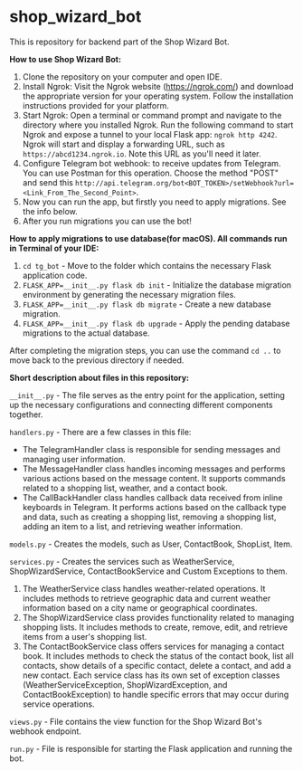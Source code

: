 # shop_wizard_bot
This is repository for backend part of the Shop Wizard Bot.

**How to use Shop Wizard Bot:**

1. Clone the repository on your computer and open IDE.
2. Install Ngrok: Visit the Ngrok website (https://ngrok.com/) and download the appropriate version for your operating 
system. Follow the installation instructions provided for your platform.
3. Start Ngrok: Open a terminal or command prompt and navigate to the directory where you installed Ngrok. 
Run the following command to start Ngrok and expose a tunnel to your local Flask app: ```ngrok http 4242```. 
Ngrok will start and display a forwarding URL, such as ```https://abcd1234.ngrok.io```. Note this URL as you'll need it later.
4. Configure Telegram bot webhook: to receive updates from Telegram. You can use Postman for this operation. Choose the 
method "POST" and send this ```http://api.telegram.org/bot<BOT_TOKEN>/setWebhook?url=<Link_From_The_Second_Point>```.
5. Now you can run the app, but firstly you need to apply migrations. See the info below. 
6. After you run migrations you can use the bot!


**How to apply migrations to use database(for macOS). All commands run in Terminal of your IDE:**

1. ```cd tg_bot``` - Move to the folder which contains the necessary Flask application code.
2. ```FLASK_APP=__init__.py flask db init``` - Initialize the database migration environment by generating the 
necessary migration files.
3. ```FLASK_APP=__init__.py flask db migrate``` - Create a new database migration.
4. ```FLASK_APP=__init__.py flask db upgrade``` - Apply the pending database migrations to the actual database.

After completing the migration steps, you can use the command ```cd ..``` to move back to the previous directory 
if needed.

**Short description about files in this repository:**  

```__init__.py``` - The file serves as the entry point for the application, setting up the necessary configurations and 
connecting different components together.  

```handlers.py``` - There are a few classes in this file:  
- The TelegramHandler class is responsible for sending messages and managing user information.
- The MessageHandler class handles incoming messages and performs various actions based on the message content. 
It supports commands related to a shopping list, weather, and a contact book.  
- The CallBackHandler class handles callback data received from inline keyboards in Telegram. It performs actions 
based on the callback type and data, such as creating a shopping list, removing a shopping list, adding an item to a 
list, and retrieving weather information.  

```models.py``` - Creates the models, such as User, ContactBook, ShopList, Item. 

```services.py``` - Creates the services such as WeatherService, ShopWizardService, ContactBookService and 
Custom Exceptions to them.   
1. The WeatherService class handles weather-related operations. It includes methods to retrieve geographic data and 
current weather information based on a city name or geographical coordinates.
2. The ShopWizardService class provides functionality related to managing shopping lists. It includes methods to create,
remove, edit, and retrieve items from a user's shopping list.
3. The ContactBookService class offers services for managing a contact book. It includes methods to check the status of 
the contact book, list all contacts, show details of a specific contact, delete a contact, and add a new contact.
Each service class has its own set of exception classes (WeatherServiceException, ShopWizardException, and 
ContactBookException) to handle specific errors that may occur during service operations.  

```views.py``` - File contains the view function for the Shop Wizard Bot's webhook endpoint.  

```run.py``` - File is responsible for starting the Flask application and running the bot.  
